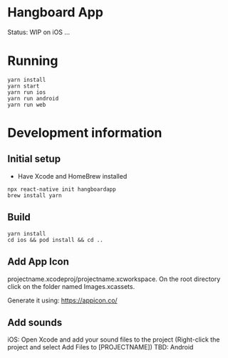 # Hangboard App
Status: WIP on iOS ...

# Running
```
yarn install
yarn start
yarn run ios
yarn run android
yarn run web
```

# Development information
## Initial setup
+ Have Xcode and HomeBrew installed
```
npx react-native init hangboardapp
brew install yarn
```

## Build
```
yarn install
cd ios && pod install && cd ..
```

## Add App Icon
projectname.xcodeproj/projectname.xcworkspace. On the root directory click on the folder named Images.xcassets.

Generate it using: https://appicon.co/

## Add sounds
iOS: Open Xcode and add your sound files to the project (Right-click the project and select Add Files to [PROJECTNAME])
TBD: Android
